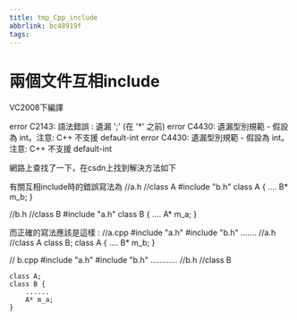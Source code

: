 ```yaml
---
title: tmp_Cpp_include
abbrlink: bc48919f
tags:
---
```

兩個文件互相include
===
VC2008下編譯

error C2143: 語法錯誤 : 遺漏 ';' (在 '*' 之前)
error C4430: 遺漏型別規範 - 假設為 int。注意: C++ 不支援 default-int
error C4430: 遺漏型別規範 - 假設為 int。注意: C++ 不支援 default-int

網路上查找了一下，在csdn上找到解決方法如下

有關互相include時的錯誤寫法為
//a.h
//class A
#include "b.h"
class A {
    ....
    B* m_b;
}

//b.h
//class B
#include "a.h"
class B {
    ....
    A* m_a;
}

而正確的寫法應該是這樣 :
//a.cpp
#include "a.h"
#include "b.h"
.......
//a.h
//class A
class B;
class A {
    ....
    B* m_b;
}

// b.cpp
#include "a.h"
#include "b.h"
............
//b.h
//class B
```
class A;
class B {
    ......
    A* m_a;
}
```